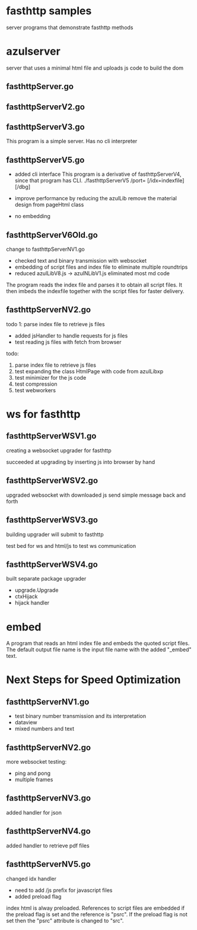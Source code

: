 # fasthttp samples

server programs that demonstrate fasthttp methods

# azulserver

server that uses a minimal html file and uploads js code to build the dom

## fasthttpServer.go


## fasthttpServerV2.go


## fasthttpServerV3.go

This program is a simple server. Has no cli interpreter

## fasthttpServerV5.go

 - added cli interface
This program is a derivative of fasthttpServerV4, since that program has CLI.
./fasthttpServerV5 /port=<portno> [/idx=indexfile] [/dbg]

  - improve performance by reducing the azulLib
remove the material design from pageHtml class

  - no embedding



## fasthttpServerV6Old.go

change to fasthttpServerNV1.go

  - checked text and binary transmission with websocket
  - embedding of script files and index file to eliminate multiple roundtrips
  - reduced azulLibV8.js -> azulNLibV1.js eliminated most md code

The program reads the index file and parses it to obtain all script files. It then imbeds the indexfile together with the script files for faster delivery.

## fasthttpServerNV2.go

todo 1: parse index file to retrieve js files

 - added jsHandler to handle requests for js files
 - test reading js files with fetch from browser

todo:
 1. parse index file to retrieve js files
 2. test expanding the class HtmlPage with code from azulLibxp
 3. test minimizer for the js code
 4. test compression
 5. test webworkers

# ws for fasthttp
## fasthttpServerWSV1.go

creating a websocket upgrader for fasthttp

succeeded at upgrading by inserting js into browser by hand

## fasthttpServerWSV2.go

upgraded websocket with downloaded js
send simple message back and forth

## fasthttpServerWSV3.go

building upgrader
will submit to fasthttp

test bed for ws and html/js to test ws communication

## fasthttpServerWSV4.go

built separate package upgrader

 - upgrade.Upgrade
 - ctxHijack
 - hijack handler

# embed
A program that reads an html index file and embeds the quoted script files.
The default output file name is the input file name with the added "_embed" text.

# Next Steps for Speed Optimization

## fasthttpServerNV1.go

 - test binary number transmission and its interpretation 
 - dataview
 - mixed numbers and text

## fasthttpServerNV2.go

more websocket testing:
 - ping and pong
 - multiple frames

## fasthttpServerNV3.go

added handler for json

## fasthttpServerNV4.go

added handler to retrieve pdf files

## fasthttpServerNV5.go

changed idx handler
 - need to add /js prefix for javascript files
 - added preload flag

index html is alway preloaded. References to script files are embedded if the preload flag is set and the reference is "psrc". If the preload flag is not set then the "psrc" attribute is changed to "src".

